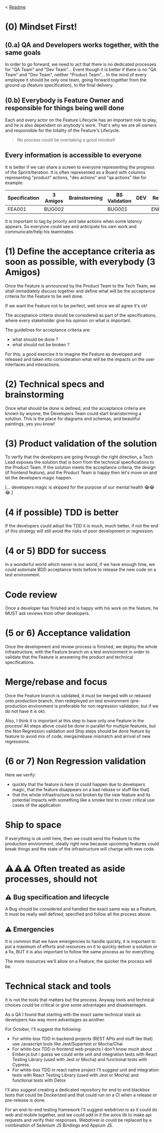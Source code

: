 < [Readme](Readme.md)

# (0) Mindset First!

## (0.a) QA and Developers works together, with the same goals

In order to go forward, we need to act that there is no dedicated processes for "QA Team" and "Dev Team"...
Event though it is better if there is no "QA Team" and "Dev Team", neither "Product Team"...
In the mind of every employee it should be only one team, going forward together from the ground up (feature specification), to the final delivery.

## (0.b) Everybody is Feature Owner and responsible for things being well done

Each and every actor on the Feature Lifecycle has an important role to play, and he is also dependant on anybody's work.
That's why we are all owners and responsible for the totality of the Feature's Lifecycle.
> No process could be overtaking a good mindset!

## Every information is accessible to everyone

It is better if we can share a screen to everyone representing the progress of the Sprint/Iteration.
It is often represented as a Board with columns representing "product" actions, "dev actions" and "qa actions" like for example:

| Specification | 3 Amigos | Brainstorming | BS Validation | DEV | Review | AT Validation | Merge | NR Validation | Shippable | Shipped |
|---------------|----------|---------------|---------------|-----|--------|---------------|-------|---------------|-----------|---------|
| FEA001        | BUG002   |               | BUG001        |     | ENH001 |               |       | FEA002        |           |         |

It is important to tag by priority and take actions when some latency appears.
So everyone could see and anticipate his own work and communicate/help his teammates.

# (1) Define the acceptance criteria as soon as possible, with everybody (3 Amigos)

Once the Feature is announced by the Product Team to the Tech Team, we shall immediately discuss together and define what will be the acceptance criteria for the Feature to be well done.

If we want the Feature not to be perfect, well since we all agree it's ok!

The acceptance criteria should be considered as part of the specifications, where every stakeholder give his opinion on what is important.

The guidelines for acceptance criteria are:

- what should be done ?
- what should not be broken ?

For this, a good exercise it to imagine the Feature as developed and released and taken into consideration what will be the impacts on the user interfaces and interactions.

# (2) Technical specs and brainstorming

Once what should be done is defined, and the acceptance criteria are known by anyone, the Developers Team could start brainstorming a solution.
This is the place for diagrams and schemas, and beautiful paintings, yes you know!

# (3) Product validation of the solution

To verify that the developers are going through the right direction, a Tech Lead exposes the solution that is born from the technical specifications to the Product Team.
If the solution meets the acceptance criteria, the design (if frontend feature), and the Product Team is happy then let's move on and let the developers magic happen.

[... developers magic is skipped for the purpose of our mental health 😂😂😂 ]

# (4 if possible) TDD is better

If the developers could adopt the TDD it is much, much better, if not the end of this strategy will still avoid the risks of poor development or regression.

# (4 or 5) BDD for success

In a wonderful world which never is our world, if we have enough time, we could automate BDD acceptance tests before to release the new code on a test environment.

# Code review

Once a developer has finished and is happy with his work on the feature, he MUST ask reviews from other developers.

# (5 or 6) Acceptance validation

Once the development and review process is finished, we deploy the whole infrastructure, with the Feature branch on a test environment in order to validate that the Feature is answering the product and technical specifications.

# Merge/rebase and focus

Once the Feature branch is validated, it must be merged with or rebased onto production branch, then redeployed on test environment (pre-production environment is preferable for non regression validation, but if we do not have it is ok).

Also, I think it is important at this step to have only one Feature in the process!
All steps above could be done in parallel for multiple features, but the Non Regression validation and Ship steps should be done feature by feature to avoid mix of code, merge/rebase mismatch and arrival of new regressions.

# (6 or 7) Non Regression validation

Here we verify:

- quickly that the feature is here (it could happen due to developers magic, that the feature disappears on a bad rebase or stuff like that)
- that the whole infrastructure is not broken by the new feature and its potential impacts with something like a smoke test to cover critical use cases of the application

# Ship to space

If everything is ok until here, then we could send the Feature to the production environment, ideally right now because upcoming features could break things and the state of the infrastructure will change with new code.

# ⚠️⚠️⚠️ Often treated as aside processes, should not

## ⚠️ Bug specification and lifecycle

A Bug should be considered and handled the exact same way as a Feature, It must be really well defined, specified and follow all the process above.

## ⚠️ Emergencies

It is common that we have emergencies to handle quickly, it is important to put a maximum of efforts and resources on it to quickly deliver a solution or a fix, BUT it is also important to follow the same process as for everything.

The more resources we'll allow on a Feature, the quicker the process will be.

# Technical stack and tools

It is not the tools that matters but the process.
Anyway tools and technical choices could be critical or give some advantages and disadvantages.

As a QA I found that starting with the exact same technical stack as developers has way more advantages as another.

For October, I'll suggest the following:

- For white-box TDD in backend projects (REST APIs and stuff like that) use Javascript tools like Jest/Supertest or Mocha/Chai
- For white-box TDD in frontend web projects I don't know much about Ember.js but i guess we could write unit and integration tests with React Testing Library (used with Jest or Mocha) and functional tests with Cypress.
- For white-box TDD in react native project I'll suggest unit and integration tests with React Testing Library (used with Jest or Mocha) and functional tests with Detox

I'll also suggest creating a dedicated repository for end to end blackbox tests that could be Dockerized and that could run on a CI when a release or pre-release is done.

For an end-to-end testing framework I'll suggest webdriver.io as it could do web and mobile together, and we could add in it the axios lib to make api requests and verify their responses. Webdriver.io could be replaced by a combination of Selenium JS Bindings and Appium JS.